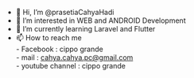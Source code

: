 - 👋 Hi, I’m @prasetiaCahyaHadi
- 👀 I’m interested in WEB and ANDROID Development
- 🌱 I’m currently learning Laravel and Flutter
- 📫 How to reach me <br>
      - Facebook        : cippo grande <br>
      - mail            : cahya.cahya.pc@gmail.com <br>
      - youtube channel : cippo grande <br>

<!---
prasetiaCahyaHadi/prasetiaCahyaHadi is a ✨ special ✨ repository because its `README.md` (this file) appears on your GitHub profile.
You can click the Preview link to take a look at your changes.
--->
